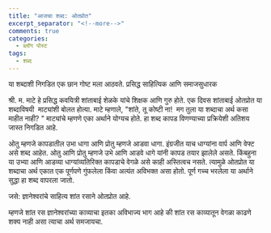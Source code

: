 ```yaml
---
title: "आजचा शब्द: ओतप्रोत"
excerpt_separator: "<!--more-->"
comments: true
categories:
  - ब्लॉग पोस्ट
tags:
  - शब्द
---
```

या शब्दाशी निगडित एक छान गोष्ट मला आठवते. प्रसिद्ध साहित्यिक आणि समाजसुधारक
<!--more-->
श्री. म. माटे हे प्रसिद्ध कवयित्री शांताबाई शेळके यांचे शिक्षक आणि गुरु होते. एक दिवस शांताबाई ओतप्रोत या शब्दाविषयी  माट्यांशी बोलत होत्या. माटे म्हणाले, "शांते, तू कोष्टी ना!  मग तुला या शब्दाचा अर्थ कसा माहीत नाही? " माट्यांचे म्हणणे एका अर्थाने योग्यच होते. हा शब्द कापड विणण्याच्या प्रक्रियेशी अतिशय जास्त निगडित आहे.

ओतु म्हणजे कापडातील उभा धागा आणि प्रोतु म्हणजे आडवा धागा. इंग्रजीत याच धाग्यांना वार्प आणि वेफ्ट असे शब्द आहेत. ओतु आणि प्रोतु म्हणजे उभे आणि आडवे धागे यांनी कापड तयार झालेले असते. किंबहुना या उभ्या आणि आडव्या धाग्यांव्यतिरिक्त कापडाचे वेगळे असे काही अस्तित्वच नसते. त्यामुळे ओतप्रोत या शब्दाचा अर्थ एकात एक पूर्णपणे गुंफलेला किंवा अत्यंत अविभक्त असा होतो. पूर्ण गच्च भरलेला या अर्थाने सुद्धा हा शब्द वापरला जातो.

जसे: ज्ञानेश्वरांचे साहित्य शांत रसाने ओतप्रोत आहे.

म्हणजे शांत रस ज्ञानेश्वरांच्या काव्याचा इतका अविभाज्य भाग आहे की शांत रस काव्यातून वेगळा काढणे शक्य नाही असा त्याचा अर्थ समजायचा.
